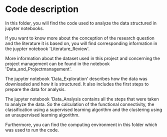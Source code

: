 # Code description

In this folder, you will find the code used to analyze the data structured in jupyter notebooks.

If you want to know more about the conception of the research question and the literature it is based on, you will find corresponding information in the juypter notebook 'Literature_Review'.

More information about the dataset used in this project and concerning the project management can be found in the notebook 'Data_and_Projectmanagement'.

The jupyter notebook 'Data_Exploration' describes how the data was downloaded and how it is structured. It also includes the first steps to prepare the data for analysis.

The jupyter notebook 'Data_Analysis contains all the steps that were taken to analyze the data. So the calculation of the functional connectivity, the classification using a supervised learning algorithm and the clustering using an unsupervised learning algorithm.  

Furthermore, you can find the computing environment in this folder which was used to run the code.